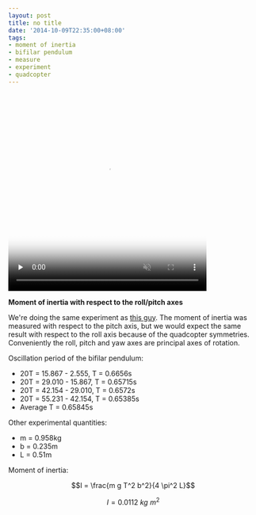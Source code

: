 ```yaml
---
layout: post
title: no title
date: '2014-10-09T22:35:00+08:00'
tags:
- moment of inertia
- bifilar pendulum
- measure
- experiment
- quadcopter
---
```

<video id="embed-613f4f5142710931276881" class="crt-video crt-skin-default" width="400" height="400" poster="https://64.media.tumblr.com/tumblr_nd73mpCttR1sjwnlx_frame1.jpg" preload="none" muted data-crt-video data-crt-options='{"autoheight":null,"duration":60,"hdUrl":false,"filmstrip":{"url":"https://33.media.tumblr.com/previews/tumblr_nd73mpCttR1sjwnlx_filmstrip.jpg","width":"200","height":"200"}}' crossorigin="anonymous">
    <source src="https://va.media.tumblr.com/tumblr_nd73mpCttR1sjwnlx_480.mp4" type="video/mp4">
</source></video>  

**Moment of inertia with respect to the roll/pitch axes**

We're doing the same experiment as [this guy](https://www.youtube.com/watch?v=m9iHEanmNWc). The moment of inertia was measured with respect to the pitch axis, but we would expect the same result with respect to the roll axis because of the quadcopter symmetries. Conveniently the roll, pitch and yaw axes are principal axes of rotation.

Oscillation period of the bifilar pendulum:

- 20T = 15.867 - 2.555, T = 0.6656s
- 20T = 29.010 - 15.867, T = 0.65715s
- 20T = 42.154 - 29.010, T = 0.6572s
- 20T = 55.231 - 42.154, T = 0.65385s
- Average T = 0.65845s

Other experimental quantities:

- m = 0.958kg
- b = 0.235m
- L = 0.51m

Moment of inertia:

$$I = \frac{m g T^2 b^2}{4 \pi^2 L}$$

$$I = 0.0112 \:kg\:m^2$$
